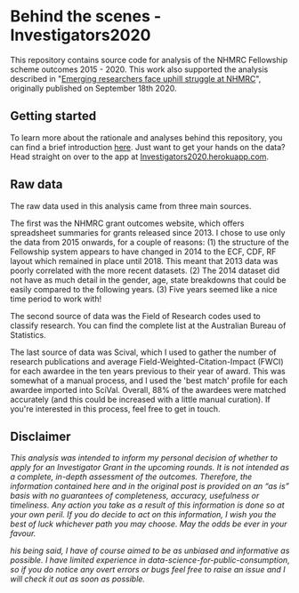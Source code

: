 # Behind the scenes - Investigators2020

This repository contains source code for analysis of the NHMRC Fellowship scheme outcomes 2015 - 2020. This work also supported the analysis described in "[Emerging researchers face uphill struggle at NHMRC](https://www.researchprofessionalnews.com/rr-funding-insight-2020-9-emerging-researchers-face-uphill-struggle-at-nhmrc/)", originally published on September 18th 2020.

## Getting started

To learn more about the rationale and analyses behind this repository, you can find a brief introduction [here](https://dezeraecox.com/investigators-2020/). Just want to get your hands on the data? Head straight on over to the app at [Investigators2020.herokuapp.com](http://investigators2020.herokuapp.com/).

## Raw data

The raw data used in this analysis came from three main sources.

The first was the NHMRC grant outcomes website, which offers spreadsheet summaries for grants released since 2013. I chose to use only the data from 2015 onwards, for a couple of reasons: (1) the structure of the Fellowship system appears to have changed in 2014 to the ECF, CDF, RF layout which remained in place until 2018. This meant that 2013 data was poorly correlated with the more recent datasets. (2) The 2014 dataset did not have as much detail in the gender, age, state breakdowns that could be easily compared to the following years. (3) Five years seemed like a nice time period to work with!

The second source of data was the Field of Research codes used to classify research. You can find the complete list at the Australian Bureau of Statistics.

The last source of data was Scival, which I used to gather the number of research publications and average Field-Weighted-Citation-Impact (FWCI) for each awardee in the ten years previous to their year of award. This was somewhat of a manual process, and I used the 'best match' profile for each awardee imported into SciVal. Overall, 88% of the awardees were matched accurately (and this could be increased with a little manual curation). If you're interested in this process, feel free to get in touch.

## Disclaimer

*This analysis was intended to inform my personal decision of whether to apply for an Investigator Grant in the upcoming rounds. It is not intended as a complete, in-depth assessment of the outcomes. Therefore, the information contained here and in the original post is provided on an “as is” basis with no guarantees of completeness, accuracy, usefulness or timeliness. Any action you take as a result of this information is done so at your own peril. If you do decide to act on this information, I wish you the best of luck whichever path you may choose. May the odds be ever in your favour.*

*his being said, I have of course aimed to be as unbiased and informative as possible. I have limited experience in data-science-for-public-consumption, so if you do notice any overt errors or bugs feel free to raise an issue and I will check it out as soon as possible.*

